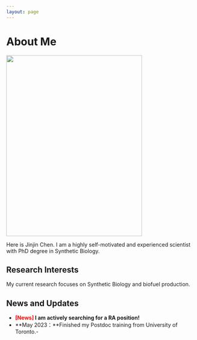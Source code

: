 ```yaml
---
layout: page
---
```


# About Me

<img src="https://JinjinChen12.github.io/images/Jinjin.JPG" class="floatpic" width="360" height="480">

Here is Jinjin Chen. 
I am a highly self-motivated and experienced scientist with PhD degree in Synthetic Biology. 

## Research Interests

My current research focuses on Synthetic Biology and biofuel production.
## News and Updates

- **<font color='red'>[News]</font> I am actively searching for a RA position!**
- **May 2023：**Finished my Postdoc training from University of Toronto.- 
